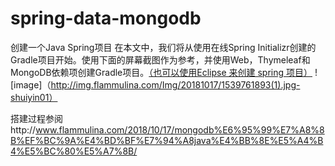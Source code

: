 # spring-data-mongodb
创建一个Java Spring项目
在本文中，我们将从使用在线Spring Initializr创建的Gradle项目开始。使用下面的屏幕截图作为参考，并使用Web，Thymeleaf和MongoDB依赖项创建Gradle项目。[（也可以使用Eclipse 来创建 spring 项目）](http://www.flammulina.com/2017/11/18/eclipse%E4%B8%AD%E5%88%9B%E5%BB%BAspring-boot%E9%A1%B9%E7%9B%AE/
)
![image]（http://img.flammulina.com/Img/20181017/1539761893(1).jpg-shuiyin01）

搭建过程参阅http://www.flammulina.com/2018/10/17/mongodb%E6%95%99%E7%A8%8B%EF%BC%9A%E4%BD%BF%E7%94%A8java%E4%BB%8E%E5%A4%B4%E5%BC%80%E5%A7%8B/


